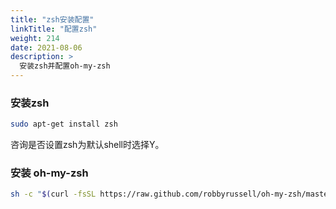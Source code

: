 ```yaml
---
title: "zsh安装配置"
linkTitle: "配置zsh"
weight: 214
date: 2021-08-06
description: >
  安装zsh并配置oh-my-zsh
---
```


### 安装zsh

```bash
sudo apt-get install zsh
```

咨询是否设置zsh为默认shell时选择Y。

### 安装 oh-my-zsh

```bash
sh -c "$(curl -fsSL https://raw.github.com/robbyrussell/oh-my-zsh/master/tools/install.sh)"
```



